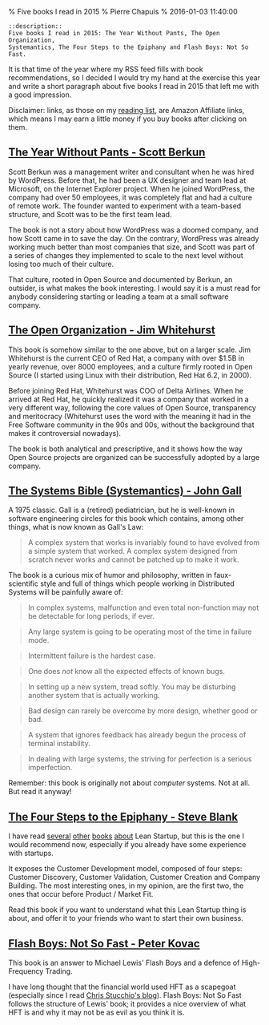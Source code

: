 % Five books I read in 2015
% Pierre Chapuis
% 2016-01-03 11:40:00

    ::description::
    Five books I read in 2015: The Year Without Pants, The Open Organization,
    Systemantics, The Four Steps to the Epiphany and Flash Boys: Not So Fast.

It is that time of the year where my RSS feed fills with book recommendations,
so I decided I would try my hand at the exercise this year and write a short
paragraph about five books I read in 2015 that left me with a good impression.

Disclaimer: links, as those on my [reading list](https://catwell.info/booklist/),
are Amazon Affiliate links, which means I may earn a little money if you buy
books after clicking on them.

## [The Year Without Pants - Scott Berkun](http://amzn.to/1NuJ5AR)

Scott Berkun was a management writer and consultant when he was hired by
WordPress. Before that, he had been a UX designer and team lead at Microsoft,
on the Internet Explorer project. When he joined WordPress, the company had
over 50 employees, it was completely flat and had a culture of remote work.
The founder wanted to experiment with a team-based structure, and Scott was
to be the first team lead.

The book is not a story about how WordPress was a doomed company, and how
Scott came in to save the day. On the contrary, WordPress was already working
much better than most companies that size, and Scott was part of a series of
changes they implemented to scale to the next level without losing too much
of their culture.

That culture, rooted in Open Source and documented by Berkun, an outsider,
is what makes the book interesting. I would say it is a must read for
anybody considering starting or leading a team at a small software company.

## [The Open Organization - Jim Whitehurst](http://amzn.to/1NktPAS)

This book is somehow similar to the one above, but on a larger scale.
Jim Whitehurst is the current CEO of Red Hat, a company with over $1.5B in
yearly revenue, over 8000 employees, and a culture firmly rooted in Open
Source (I started using Linux with their distribution, Red Hat 6.2, in 2000).

Before joining Red Hat, Whitehurst was COO of Delta Airlines. When he arrived
at Red Hat, he quickly realized it was a company that worked in a very
different way, following the core values of Open Source, transparency and
meritocracy (Whitehurst uses the word with the meaning it had in the
Free Software community in the 90s and 00s, without the background that makes
it controversial nowadays).

The book is both analytical and prescriptive, and it shows how the way
Open Source projects are organized can be successfully adopted by a large
company.

## [The Systems Bible (Systemantics) - John Gall](http://amzn.to/1NuKgQO)

A 1975 classic. Gall is a (retired) pediatrician, but he is well-known in
software engineering circles for this book which contains, among other things,
what is now known as Gall's Law:

> A complex system that works is invariably found to have evolved from a simple
> system that worked. A complex system designed from scratch never works and
> cannot be patched up to make it work.

The book is a curious mix of humor and philosophy, written in faux-scientific
style and full of things which people working in Distributed Systems will be
painfully aware of:

> In complex systems, malfunction and even total non-function may not be
> detectable for long periods, if ever.

> Any large system is going to be operating most of the time in failure mode.

> Intermittent failure is the hardest case.

> One does *not* know all the expected effects of known bugs.

> In setting up a new system, tread softly. You may be disturbing another
> system that is actually working.

> Bad design can rarely be overcome by more design, whether good or bad.

> A system that ignores feedback has already begun the process of terminal
> instability.

> In dealing with large systems, the striving for perfection is a serious
> imperfection.

Remember: this book is originally not about *computer* systems. Not at all.
But read it anyway!

## [The Four Steps to the Epiphany - Steve Blank](http://amzn.to/1Himm61)

I have read [several](http://amzn.to/132XE3z) [other](http://amzn.to/1HikaeJ)
[books](http://amzn.to/1eXLEJF) [about](http://amzn.to/18xfzCx) Lean Startup,
but this is the one I would recommend now, especially if you already have
some experience with startups.

It exposes the Customer Development model, composed of four steps:
Customer Discovery, Customer Validation, Customer Creation and Company
Building. The most interesting ones, in my opinion, are the first two,
the ones that occur before Product / Market Fit.

Read this book if you want to understand what this Lean Startup thing is
about, and offer it to your friends who want to start their own business.

## [Flash Boys: Not So Fast - Peter Kovac](http://amzn.to/1Pwcp90)

This book is an answer to Michael Lewis' Flash Boys and a defence of
High-Frequency Trading.

I have long thought that the financial world used HFT as a scapegoat
(especially since I read
[Chris Stucchio's blog](https://www.chrisstucchio.com/blog/2012/hft_apology.html)).
Flash Boys: Not So Fast follows the structure of Lewis' book; it provides a
nice overview of what HFT is and why it may not be as evil as you think it is.
